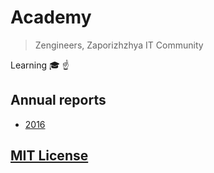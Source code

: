 # Academy

> Zengineers, Zaporizhzhya IT Community

Learning :mortar_board: :point_up:

## Annual reports

- [2016](2016.md)

## [MIT License](LICENSE.md)
